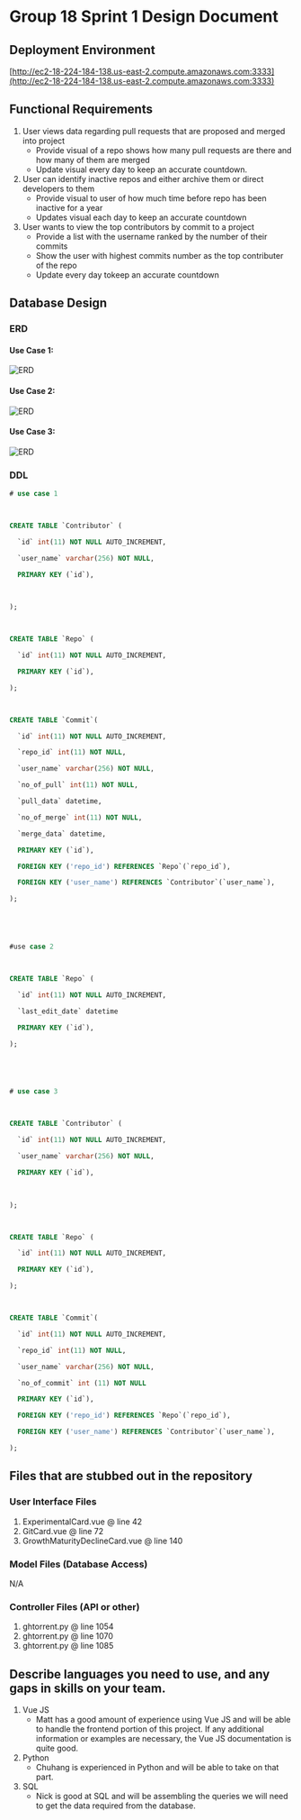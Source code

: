 # Group 18 Sprint 1 Design Document

## Deployment Environment

[http://ec2-18-224-184-138.us-east-2.compute.amazonaws.com:3333](http://ec2-18-224-184-138.us-east-2.compute.amazonaws.com:3333)

## Functional Requirements

1. User views data regarding pull requests that are proposed and merged into project
	- Provide visual of a repo shows how many pull requests are there and how many of them are merged
	- Update visual every day to keep an accurate countdown.
2. User can identify inactive repos and either archive them or direct developers to them
	- Provide visual to user of how much time before repo has been inactive for a year
	- Updates visual each day to keep an accurate countdown
3. User wants to view the top contributors by commit to a project
  	- Provide a list with the username ranked by the number of their commits
 	- Show the user with highest commits number as the top contributer of the repo
  	- Update every day tokeep an accurate countdown

## Database Design

### ERD
#### Use Case 1:

![ERD](1.png)

#### Use Case 2:

![ERD](2.png)

#### Use Case 3:

![ERD](3.png)

### DDL

```SQL
# use case 1



CREATE TABLE `Contributor` (

  `id` int(11) NOT NULL AUTO_INCREMENT,

  `user_name` varchar(256) NOT NULL,

  PRIMARY KEY (`id`),

 

);



CREATE TABLE `Repo` (

  `id` int(11) NOT NULL AUTO_INCREMENT,

  PRIMARY KEY (`id`),

);



CREATE TABLE `Commit`(

  `id` int(11) NOT NULL AUTO_INCREMENT,

  `repo_id` int(11) NOT NULL,

  `user_name` varchar(256) NOT NULL,

  `no_of_pull` int(11) NOT NULL,

  `pull_data` datetime,

  `no_of_merge` int(11) NOT NULL,

  `merge_data` datetime,

  PRIMARY KEY (`id`),

  FOREIGN KEY ('repo_id') REFERENCES `Repo`(`repo_id`),

  FOREIGN KEY ('user_name') REFERENCES `Contributor`(`user_name`),

);





#use case 2



CREATE TABLE `Repo` (

  `id` int(11) NOT NULL AUTO_INCREMENT,

  `last_edit_date` datetime

  PRIMARY KEY (`id`),

);





# use case 3



CREATE TABLE `Contributor` (

  `id` int(11) NOT NULL AUTO_INCREMENT,

  `user_name` varchar(256) NOT NULL,

  PRIMARY KEY (`id`),

 

);



CREATE TABLE `Repo` (

  `id` int(11) NOT NULL AUTO_INCREMENT,

  PRIMARY KEY (`id`),

);



CREATE TABLE `Commit`(

  `id` int(11) NOT NULL AUTO_INCREMENT,

  `repo_id` int(11) NOT NULL,

  `user_name` varchar(256) NOT NULL,

  `no_of_commit` int (11) NOT NULL

  PRIMARY KEY (`id`),

  FOREIGN KEY ('repo_id') REFERENCES `Repo`(`repo_id`),

  FOREIGN KEY ('user_name') REFERENCES `Contributor`(`user_name`),

);
```

## Files that are stubbed out in the repository

### User Interface Files

1. ExperimentalCard.vue @ line 42
2. GitCard.vue @ line 72
3. GrowthMaturityDeclineCard.vue @ line 140


### Model Files (Database Access)

  N/A

### Controller Files (API or other)

1. ghtorrent.py @ line 1054
2. ghtorrent.py @ line 1070
3. ghtorrent.py @ line 1085

## Describe languages you need to use, and any gaps in skills on your team.

1. Vue JS
    - Matt has a good amount of experience using Vue JS and will be able to handle the frontend portion of this project.
      If any additional information or examples are necessary, the Vue JS documentation is quite good.
2. Python
    - Chuhang is experienced in Python and will be able to take on that part.
3. SQL
    - Nick is good at SQL and will be assembling the queries we will need to get the data required from the database.
